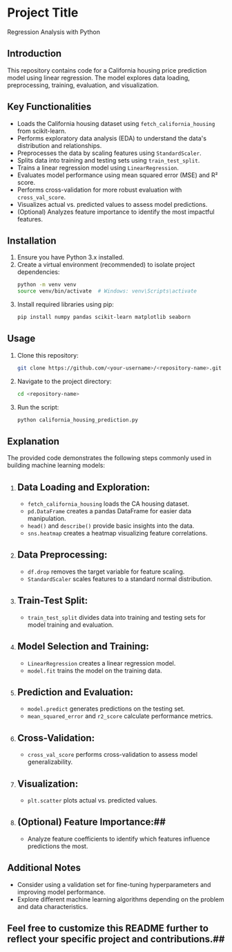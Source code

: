 # Project Title 

Regression Analysis with Python


## Introduction

This repository contains code for a California housing price prediction model using linear regression. The model explores data loading, preprocessing, training, evaluation, and visualization.

## Key Functionalities

- Loads the California housing dataset using `fetch_california_housing` from scikit-learn.
- Performs exploratory data analysis (EDA) to understand the data's distribution and relationships.
- Preprocesses the data by scaling features using `StandardScaler`.
- Splits data into training and testing sets using `train_test_split`.
- Trains a linear regression model using `LinearRegression`.
- Evaluates model performance using mean squared error (MSE) and R² score.
- Performs cross-validation for more robust evaluation with `cross_val_score`.
- Visualizes actual vs. predicted values to assess model predictions.
- (Optional) Analyzes feature importance to identify the most impactful features.

## Installation

1. Ensure you have Python 3.x installed.
2. Create a virtual environment (recommended) to isolate project dependencies:
   ```bash
   python -m venv venv
   source venv/bin/activate  # Windows: venv\Scripts\activate
   ```
3. Install required libraries using pip:
   ```bash
   pip install numpy pandas scikit-learn matplotlib seaborn
   ```

## Usage

1. Clone this repository:
   ```bash
   git clone https://github.com/<your-username>/<repository-name>.git
   ```
2. Navigate to the project directory:
   ```bash
   cd <repository-name>
   ```
3. Run the script:
   ```bash
   python california_housing_prediction.py
   ```

## Explanation

The provided code demonstrates the following steps commonly used in building machine learning models:

1. ## Data Loading and Exploration: 
   - `fetch_california_housing` loads the CA housing dataset.
   - `pd.DataFrame` creates a pandas DataFrame for easier data manipulation.
   - `head()` and `describe()` provide basic insights into the data.
   - `sns.heatmap` creates a heatmap visualizing feature correlations.

2. ## Data Preprocessing:
   - `df.drop` removes the target variable for feature scaling.
   - `StandardScaler` scales features to a standard normal distribution.

3. ## Train-Test Split:
   - `train_test_split` divides data into training and testing sets for model training and evaluation.

4. ## Model Selection and Training:
   - `LinearRegression` creates a linear regression model.
   - `model.fit` trains the model on the training data.

5. ## Prediction and Evaluation:
   - `model.predict` generates predictions on the testing set.
   - `mean_squared_error` and `r2_score` calculate performance metrics.

6. ## Cross-Validation:
   - `cross_val_score` performs cross-validation to assess model generalizability.

7. ## Visualization:
   - `plt.scatter` plots actual vs. predicted values.

8. ## (Optional) Feature Importance:## 
   - Analyze feature coefficients to identify which features influence predictions the most.

## Additional Notes

- Consider using a validation set for fine-tuning hyperparameters and improving model performance.
- Explore different machine learning algorithms depending on the problem and data characteristics.

## Feel free to customize this README further to reflect your specific project and contributions.## 
